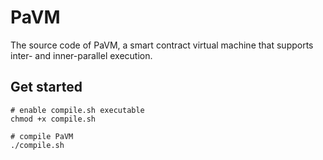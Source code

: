 # PaVM
The source code of PaVM, a smart contract virtual machine that supports inter- and inner-parallel execution.

## Get started

```shell
# enable compile.sh executable
chmod +x compile.sh

# compile PaVM
./compile.sh
```
